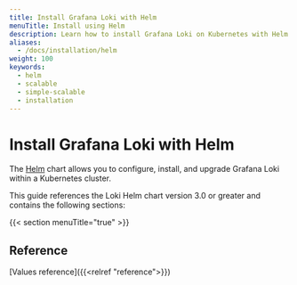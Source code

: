 ```yaml
---
title: Install Grafana Loki with Helm
menuTitle: Install using Helm
description: Learn how to install Grafana Loki on Kubernetes with Helm.
aliases:
  - /docs/installation/helm
weight: 100
keywords:
  - helm 
  - scalable
  - simple-scalable
  - installation
---
```


# Install Grafana Loki with Helm

The [Helm](https://helm.sh/) chart allows you to configure, install, and upgrade Grafana Loki within a Kubernetes cluster.

This guide references the Loki Helm chart version 3.0 or greater and contains the following sections:

{{< section menuTitle="true" >}}

## Reference

[Values reference]({{<relref "reference">}})
